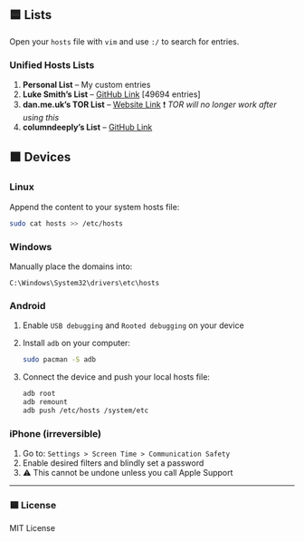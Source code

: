 ## 🟦 Lists

Open your `hosts` file with `vim` and use `:/` to search for entries.

### Unified Hosts Lists

1. **Personal List** – My custom entries  
2. **Luke Smith’s List** – [GitHub Link](https://github.com/LukeSmithxyz/etc/blob/master/ips) [49694 entries]
3. **dan.me.uk’s TOR List** – [Website Link](https://www.dan.me.uk/torlist/?full) ❗ *TOR will no longer work after using this*  
4. **columndeeply’s List** – [GitHub Link](https://github.com/columndeeply/hosts)

## 🟩 Devices

### Linux

Append the content to your system hosts file:

```bash
sudo cat hosts >> /etc/hosts
```

### Windows

Manually place the domains into:

```
C:\Windows\System32\drivers\etc\hosts
```

### Android

1. Enable `USB debugging` and `Rooted debugging` on your device  
2. Install `adb` on your computer:

   ```bash
   sudo pacman -S adb
   ```

3. Connect the device and push your local hosts file:

   ```bash
   adb root
   adb remount
   adb push /etc/hosts /system/etc
   ```

### iPhone (irreversible)

1. Go to: `Settings > Screen Time > Communication Safety`  
2. Enable desired filters and blindly set a password  
3. ⚠️ This cannot be undone unless you call Apple Support

---

### 🟦 License

MIT License
